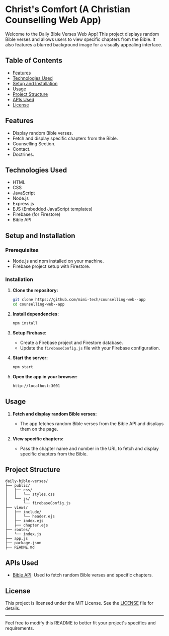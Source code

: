 
# Christ's Comfort (A Christian Counselling Web App)

Welcome to the Daily Bible Verses Web App! This project displays random Bible verses and allows users to view specific chapters from the Bible. It also features a blurred background image for a visually appealing interface.

## Table of Contents

- [Features](#features)
- [Technologies Used](#technologies-used)
- [Setup and Installation](#setup-and-installation)
- [Usage](#usage)
- [Project Structure](#project-structure)
- [APIs Used](#apis-used)
- [License](#license)

## Features

- Display random Bible verses.
- Fetch and display specific chapters from the Bible.
- Counselling Section.
- Contact.
- Doctrines.

## Technologies Used

- HTML
- CSS
- JavaScript
- Node.js
- Express.js
- EJS (Embedded JavaScript templates)
- Firebase (for Firestore)
- Bible API

## Setup and Installation

### Prerequisites

- Node.js and npm installed on your machine.
- Firebase project setup with Firestore.

### Installation

1. **Clone the repository:**

   ```bash
   git clone https://github.com/mimi-tech/counselling-web--app
   cd counselling-web--app
   ```

2. **Install dependencies:**

   ```bash
   npm install
   ```

3. **Setup Firebase:**

   - Create a Firebase project and Firestore database.
   - Update the `firebaseConfig.js` file with your Firebase configuration.

4. **Start the server:**

   ```bash
   npm start
   ```

5. **Open the app in your browser:**

   ```bash
   http://localhost:3001
   ```

## Usage

1. **Fetch and display random Bible verses:**
   - The app fetches random Bible verses from the Bible API and displays them on the page.

2. **View specific chapters:**
   - Pass the chapter name and number in the URL to fetch and display specific chapters from the Bible.

## Project Structure

```
daily-bible-verses/
├── public/
│   ├── css/
│   │   └── styles.css
│   └── js/
│       └── firebaseConfig.js
├── views/
│   ├── include/
│   │   └── header.ejs
│   ├── index.ejs
│   ├── chapter.ejs
├── routes/
│   └── index.js
├── app.js
├── package.json
├── README.md
```

## APIs Used

- [Bible API](https://bible-api.com/): Used to fetch random Bible verses and specific chapters.

## License

This project is licensed under the MIT License. See the [LICENSE](LICENSE) file for details.

---

Feel free to modify this README to better fit your project's specifics and requirements.
